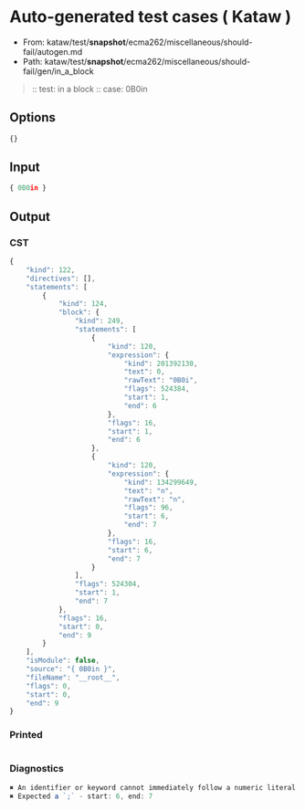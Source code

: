 # Auto-generated test cases ( Kataw )
- From: kataw/test/__snapshot__/ecma262/miscellaneous/should-fail/autogen.md
- Path: kataw/test/__snapshot__/ecma262/miscellaneous/should-fail/gen/in_a_block
> :: test: in a block
> :: case: 0B0in
## Options

`````js
{}
`````
## Input

`````js
{ 0B0in }
`````
## Output

### CST

```javascript
{
    "kind": 122,
    "directives": [],
    "statements": [
        {
            "kind": 124,
            "block": {
                "kind": 249,
                "statements": [
                    {
                        "kind": 120,
                        "expression": {
                            "kind": 201392130,
                            "text": 0,
                            "rawText": "0B0i",
                            "flags": 524384,
                            "start": 1,
                            "end": 6
                        },
                        "flags": 16,
                        "start": 1,
                        "end": 6
                    },
                    {
                        "kind": 120,
                        "expression": {
                            "kind": 134299649,
                            "text": "n",
                            "rawText": "n",
                            "flags": 96,
                            "start": 6,
                            "end": 7
                        },
                        "flags": 16,
                        "start": 6,
                        "end": 7
                    }
                ],
                "flags": 524304,
                "start": 1,
                "end": 7
            },
            "flags": 16,
            "start": 0,
            "end": 9
        }
    ],
    "isModule": false,
    "source": "{ 0B0in }",
    "fileName": "__root__",
    "flags": 0,
    "start": 0,
    "end": 9
}
```

### Printed

```javascript

```

### Diagnostics

```javascript
✖ An identifier or keyword cannot immediately follow a numeric literal - start: 1, end: 5
✖ Expected a `;` - start: 6, end: 7

```

